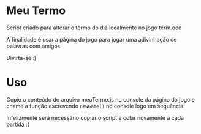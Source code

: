 # Meu Termo

Script criado para alterar o termo do dia localmente no jogo term.ooo

A finalidade é usar a página do jogo para jogar uma adivinhação de palavras com amigos

Divirta-se :)

# Uso

Copie o conteúdo do arquivo meuTermo.js no console da página do jogo e chame a função escrevendo ```newGame()``` no console logo em sequência.

Infelizmente será necessário copiar o script e colar novamente a cada partida :(
